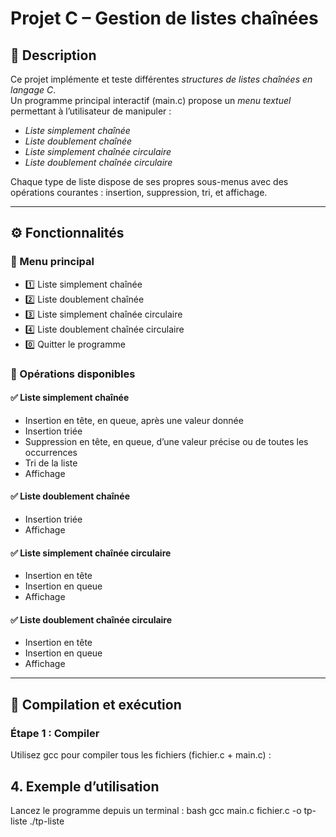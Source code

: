 # Projet C – Gestion de listes chaînées

## 📌 Description
Ce projet implémente et teste différentes *structures de listes chaînées en langage C*.  
Un programme principal interactif (main.c) propose un *menu textuel* permettant à l’utilisateur de manipuler :  

- *Liste simplement chaînée*
- *Liste doublement chaînée*
- *Liste simplement chaînée circulaire*
- *Liste doublement chaînée circulaire*

Chaque type de liste dispose de ses propres sous-menus avec des opérations courantes : insertion, suppression, tri, et affichage.

---

## ⚙️ Fonctionnalités
### 🔹 Menu principal
- 1️⃣ Liste simplement chaînée  
- 2️⃣ Liste doublement chaînée  
- 3️⃣ Liste simplement chaînée circulaire  
- 4️⃣ Liste doublement chaînée circulaire  
- 0️⃣ Quitter le programme  

### 🔹 Opérations disponibles
#### ✅ Liste simplement chaînée
- Insertion en tête, en queue, après une valeur donnée  
- Insertion triée  
- Suppression en tête, en queue, d’une valeur précise ou de toutes les occurrences  
- Tri de la liste  
- Affichage  

#### ✅ Liste doublement chaînée
- Insertion triée  
- Affichage  

#### ✅ Liste simplement chaînée circulaire
- Insertion en tête  
- Insertion en queue  
- Affichage  

#### ✅ Liste doublement chaînée circulaire
- Insertion en tête  
- Insertion en queue  
- Affichage  

---

## 🚀 Compilation et exécution
### Étape 1 : Compiler
Utilisez gcc pour compiler tous les fichiers (fichier.c + main.c) :  
## 4. Exemple d’utilisation

Lancez le programme depuis un terminal :
bash
gcc main.c fichier.c -o tp-liste
./tp-liste
